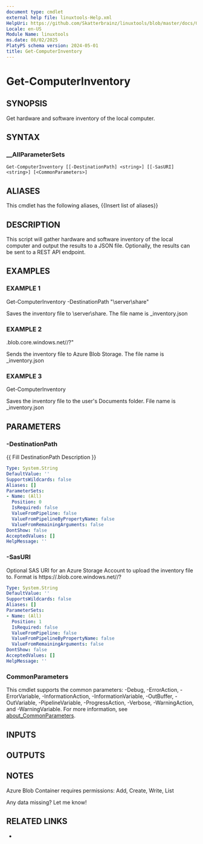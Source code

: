 ```yaml
---
document type: cmdlet
external help file: linuxtools-Help.xml
HelpUri: https://github.com/Skatterbrainz/linuxtools/blob/master/docs/Get-ComputerInventory.md
Locale: en-US
Module Name: linuxtools
ms.date: 08/02/2025
PlatyPS schema version: 2024-05-01
title: Get-ComputerInventory
---
```


# Get-ComputerInventory

## SYNOPSIS

Get hardware and software inventory of the local computer.

## SYNTAX

### __AllParameterSets

```
Get-ComputerInventory [[-DestinationPath] <string>] [[-SasURI] <string>] [<CommonParameters>]
```

## ALIASES

This cmdlet has the following aliases,
  {{Insert list of aliases}}

## DESCRIPTION

This script will gather hardware and software inventory of the local computer and output the results to a JSON file.
Optionally, the results can be sent to a REST API endpoint.

## EXAMPLES

### EXAMPLE 1

Get-ComputerInventory -DestinationPath "\\server\share"

Saves the inventory file to \\server\share.
The file name is <hostname>_inventory.json

### EXAMPLE 2

.blob.core.windows.net/<container>/<blob>?<sas-token>"

Sends the inventory file to Azure Blob Storage.
The file name is <hostname>_inventory.json

### EXAMPLE 3

Get-ComputerInventory

Saves the inventory file to the user's Documents folder.
File name is <hostname>_inventory.json

## PARAMETERS

### -DestinationPath

{{ Fill DestinationPath Description }}

```yaml
Type: System.String
DefaultValue: ''
SupportsWildcards: false
Aliases: []
ParameterSets:
- Name: (All)
  Position: 0
  IsRequired: false
  ValueFromPipeline: false
  ValueFromPipelineByPropertyName: false
  ValueFromRemainingArguments: false
DontShow: false
AcceptedValues: []
HelpMessage: ''
```

### -SasURI

Optional SAS URI for an Azure Storage Account to upload the inventory file to.
Format is https://<storageaccount>.blob.core.windows.net/<container>/<blob>?<sas-token>

```yaml
Type: System.String
DefaultValue: ''
SupportsWildcards: false
Aliases: []
ParameterSets:
- Name: (All)
  Position: 1
  IsRequired: false
  ValueFromPipeline: false
  ValueFromPipelineByPropertyName: false
  ValueFromRemainingArguments: false
DontShow: false
AcceptedValues: []
HelpMessage: ''
```

### CommonParameters

This cmdlet supports the common parameters: -Debug, -ErrorAction, -ErrorVariable,
-InformationAction, -InformationVariable, -OutBuffer, -OutVariable, -PipelineVariable,
-ProgressAction, -Verbose, -WarningAction, and -WarningVariable. For more information, see
[about_CommonParameters](https://go.microsoft.com/fwlink/?LinkID=113216).

## INPUTS

## OUTPUTS

## NOTES

Azure Blob Container requires permissions: Add, Create, Write, List

Any data missing? Let me know!


## RELATED LINKS

- [](https://github.com/Skatterbrainz/linuxtools/blob/master/docs/Get-ComputerInventory.md)
